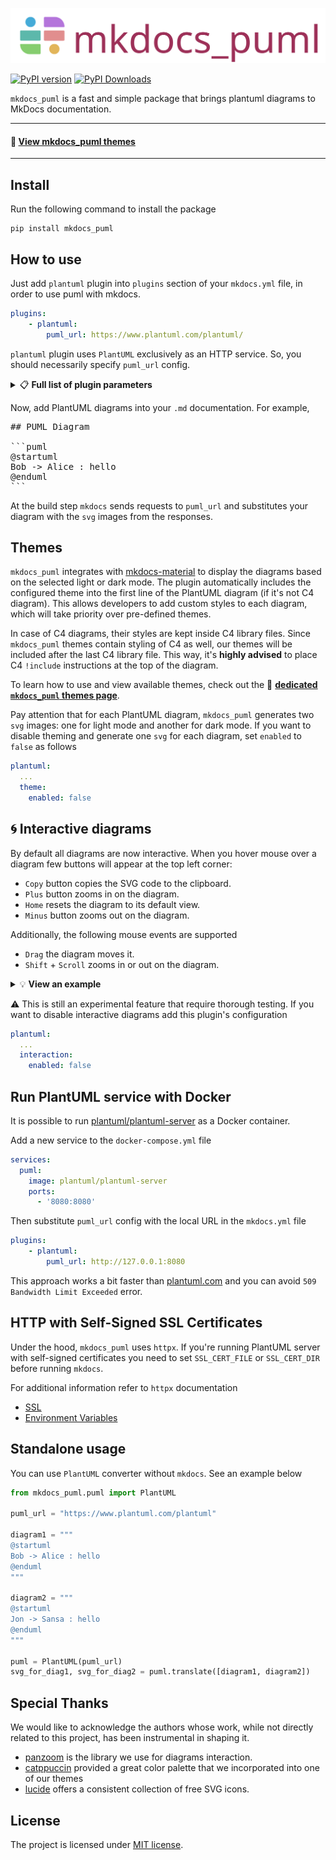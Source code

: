 ![logo](.docs/logo.svg)

[![PyPI version](https://badge.fury.io/py/mkdocs_puml.svg)](https://badge.fury.io/py/mkdocs_puml)
[![PyPI Downloads](https://img.shields.io/pypi/dm/mkdocs_puml)](https://pypistats.org/packages/mkdocs-puml)

`mkdocs_puml` is a fast and simple package that brings plantuml diagrams to MkDocs
documentation.

---------

#### 🎨 [**View mkdocs_puml themes**](themes/README.md)

---------

## Install

Run the following command to install the package

```shell
pip install mkdocs_puml
```

## How to use

Just add `plantuml` plugin into `plugins` section of your `mkdocs.yml` file,
in order to use puml with mkdocs.

```yaml
plugins:
    - plantuml:
        puml_url: https://www.plantuml.com/plantuml/
```

`plantuml` plugin uses `PlantUML` exclusively as an HTTP service.
So, you should necessarily specify `puml_url` config.

<details>
<summary>📋 <b>Full list of plugin parameters</b></summary>

The `plantuml` config with the full list of parameters is below

```yaml
plugins:
    - plantuml:
        puml_url: https://www.plantuml.com/plantuml/
        puml_keyword: puml
        verify_ssl: true
        verbose: true
        theme:
          enabled: true
          light: default/light
          dark: default/dark
          url: https://raw.githubusercontent.com/.../mkdocs_puml/.../themes/
        cache:
          backend: local
          local:
            path: "~/.cache/mkdocs_puml"
        interaction:
          enabled: true
```

Where

| Parameter      | Type                   | Description                                                                 |
|----------------|------------------------|-----------------------------------------------------------------------------|
| `puml_url`     | `str`. Required        | URL to the PlantUML service                                                 |
| `puml_keyword` | `str`. Default `puml`  | The keyword for PlantUML code fence, i.e. \```puml \```                     |
| `verify_ssl`   | `bool`. Default `True` | Designates whether `requests` should verify SSL or not                      |
| `verbose`      | `bool`. Default `True` | Designates whether `mkdocs_puml` should print status messages to console    |
| `theme.enabled` | `bool`. Default `True` | Designates whether `plantuml` plugin should manage themes of the diagrams |
| `theme.light`  | `str`. Default `default/light` | Name of the theme to use when `mkdocs-material` is in light mode |
| `theme.dark`  | `str`. Default `default/dark` | Name of the theme to use when `mkdocs-material` is in dark mode |
| `theme.url`   | `str`. Defaults to this repository URL | URL to the repository folder where themes are located |
| `cache.backend` | `enum`. `disabled` or `local` | Specifies the storage to use for preserving diagrams |
| `cache.local.path` | `str`. Defaults to `~/.cache/mkdocs_puml` | Defines path where `mkdocs_puml` stores diagrams |
| `interaction.enabled` | `bool`. Defaults to `True` | Designates whether rendered diagrams should be interactive |

</details>

Now, add PlantUML diagrams into your `.md` documentation. For example,

<pre>
## PUML Diagram

```puml
@startuml
Bob -> Alice : hello
@enduml
```
</pre>

At the build step `mkdocs` sends requests to `puml_url` and substitutes your
diagram with the `svg` images from the responses.

## Themes

`mkdocs_puml` integrates with
[mkdocs-material](https://squidfunk.github.io/mkdocs-material/) to display the diagrams
based on the selected light or dark mode. The plugin automatically includes the
configured theme into the first line of the PlantUML diagram (if it's not C4 diagram).
This allows developers to add custom styles to each diagram, which will take priority
over pre-defined themes.

In case of C4 diagrams, their styles are kept inside C4 library files. Since
`mkdocs_puml` themes contain styling of C4 as well, our themes will be included after
the last C4 library file. This way, it's **highly advised** to place C4
`!include` instructions at the top of the diagram.

To learn how to use and view available themes, check out the
🎨 [**dedicated `mkdocs_puml` themes page**](themes/README.md).

Pay attention that for each PlantUML diagram, `mkdocs_puml` generates two `svg` images:
one for light mode and another for dark mode. If you want to disable theming and
generate one `svg` for each diagram, set `enabled` to `false` as follows

```yml
plantuml:
  ...
  theme:
    enabled: false
```

## 🌀 Interactive diagrams

By default all diagrams are now interactive. When you hover mouse over a diagram
few buttons will appear at the top left corner:

* `Copy` button copies the SVG code to the clipboard.
* `Plus` button zooms in on the diagram.
* `Home` resets the diagram to its default view.
* `Minus` button zooms out on the diagram.

Additionally, the following mouse events are supported

* `Drag` the diagram moves it.
* `Shift` + `Scroll` zooms in or out on the diagram.

<details>
<summary>💡 <b>View an example</b></summary>

![interaction](.docs/examples/interaction.gif)
</details>

⚠️ This is still an experimental feature that require thorough testing.
If you want to disable interactive diagrams add this plugin's configuration

```yml
plantuml:
  ...
  interaction:
    enabled: false
```

## Run PlantUML service with Docker

It is possible to run [plantuml/plantuml-server](https://hub.docker.com/r/plantuml/plantuml-server)
as a Docker container.

Add a new service to the `docker-compose.yml` file

```yaml
services:
  puml:
    image: plantuml/plantuml-server
    ports:
      - '8080:8080'
```

Then substitute `puml_url` config with the local URL in the `mkdocs.yml` file

```yaml
plugins:
    - plantuml:
        puml_url: http://127.0.0.1:8080
```

This approach works a bit faster than [plantuml.com](https://www.plantuml.com/plantuml/)
and you can avoid `509 Bandwidth Limit Exceeded` error.

## HTTP with Self-Signed SSL Certificates

Under the hood, `mkdocs_puml` uses `httpx`. If you're running PlantUML server
with self-signed certificates you need to set `SSL_CERT_FILE` or
`SSL_CERT_DIR` before running `mkdocs`.

For additional information refer to `httpx` documentation

- [SSL](https://www.python-httpx.org/advanced/ssl/#making-https-requests-to-a-local-server)
- [Environment Variables](https://www.python-httpx.org/environment_variables/#ssl_cert_dir)

## Standalone usage

You can use `PlantUML` converter without `mkdocs`. See an example below

```python
from mkdocs_puml.puml import PlantUML

puml_url = "https://www.plantuml.com/plantuml"

diagram1 = """
@startuml
Bob -> Alice : hello
@enduml
"""

diagram2 = """
@startuml
Jon -> Sansa : hello
@enduml
"""

puml = PlantUML(puml_url)
svg_for_diag1, svg_for_diag2 = puml.translate([diagram1, diagram2])
```

## Special Thanks

We would like to acknowledge the authors whose work, while not directly related to this project, has been instrumental in shaping it.

* [panzoom](https://github.com/timmywil/panzoom) is the library we use for
  diagrams interaction.
* [catppuccin](https://catppuccin.com/) provided a great color palette that
  we incorporated into one of our themes
* [lucide](https://lucide.dev/) offers a consistent collection of free SVG icons.

## License

The project is licensed under [MIT license](LICENSE).
